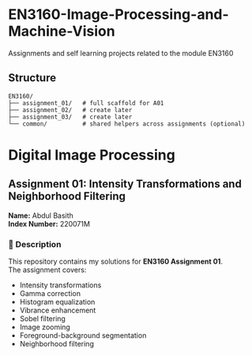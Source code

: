 # EN3160-Image-Processing-and-Machine-Vision
Assignments and self learning projects related to the module EN3160

## Structure
```
EN3160/
├── assignment_01/   # full scaffold for A01
├── assignment_02/   # create later
├── assignment_03/   # create later
└── common/          # shared helpers across assignments (optional)
```

# Digital Image Processing  
## Assignment 01: Intensity Transformations and Neighborhood Filtering  

**Name:** Abdul Basith  
**Index Number:** 220071M  

### 📄 Description
This repository contains my solutions for **EN3160 Assignment 01**.  
The assignment covers:
- Intensity transformations
- Gamma correction
- Histogram equalization
- Vibrance enhancement
- Sobel filtering
- Image zooming
- Foreground-background segmentation
- Neighborhood filtering
